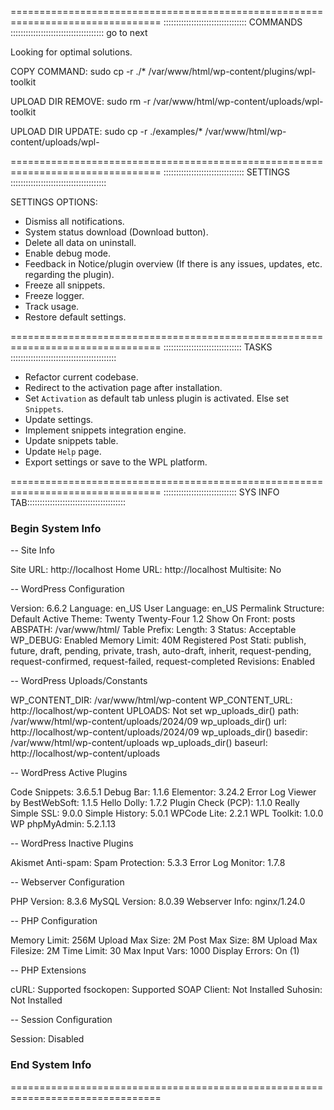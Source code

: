 ================================================================================
::::::::::::::::::::::::::::::::: COMMANDS :::::::::::::::::::::::::::::::::::::
go to next

Looking for optimal solutions.

COPY COMMAND: sudo cp -r ./* /var/www/html/wp-content/plugins/wpl-toolkit

UPLOAD DIR REMOVE: sudo rm -r /var/www/html/wp-content/uploads/wpl-toolkit

UPLOAD DIR UPDATE: sudo cp -r ./examples/* /var/www/html/wp-content/uploads/wpl-

================================================================================
:::::::::::::::::::::::::::::::: SETTINGS ::::::::::::::::::::::::::::::::::::::

SETTINGS OPTIONS:
- Dismiss all notifications.
- System status download (Download button).
- Delete all data on uninstall.
- Enable debug mode.
- Feedback in Notice/plugin overview (If there is any issues, updates, etc. regarding the plugin).
- Freeze all snippets.
- Freeze logger.
- Track usage.
- Restore default settings.

================================================================================
::::::::::::::::::::::::::::::: TASKS ::::::::::::::::::::::::::::::::::::::::::
- Refactor current codebase.
- Redirect to the activation page after installation.
- Set `Activation` as default tab unless plugin is activated. Else set `Snippets`.
- Update settings.
- Implement snippets integration engine.
- Update snippets table.
- Update `Help` page.
- Export settings or save to the WPL platform.

================================================================================
::::::::::::::::::::::::::::: SYS INFO TAB:::::::::::::::::::::::::::::::::::::::
### Begin System Info ###


-- Site Info

Site URL:                 http://localhost
Home URL:                 http://localhost
Multisite:                No

-- WordPress Configuration

Version:                  6.6.2
Language:                 en_US
User Language:            en_US
Permalink Structure:      Default
Active Theme:             Twenty Twenty-Four 1.2
Show On Front:            posts
ABSPATH:                  /var/www/html/
Table Prefix:             Length: 3   Status: Acceptable
WP_DEBUG:                 Enabled
Memory Limit:             40M
Registered Post Stati:    publish, future, draft, pending, private, trash, auto-draft, inherit, request-pending, request-confirmed, request-failed, request-completed
Revisions:                Enabled

-- WordPress Uploads/Constants

WP_CONTENT_DIR:           /var/www/html/wp-content
WP_CONTENT_URL:           http://localhost/wp-content
UPLOADS:                  Not set
wp_uploads_dir() path:    /var/www/html/wp-content/uploads/2024/09
wp_uploads_dir() url:     http://localhost/wp-content/uploads/2024/09
wp_uploads_dir() basedir: /var/www/html/wp-content/uploads
wp_uploads_dir() baseurl: http://localhost/wp-content/uploads

-- WordPress Active Plugins

Code Snippets: 3.6.5.1
Debug Bar: 1.1.6
Elementor: 3.24.2
Error Log Viewer by BestWebSoft: 1.1.5
Hello Dolly: 1.7.2
Plugin Check (PCP): 1.1.0
Really Simple SSL: 9.0.0
Simple History: 5.0.1
WPCode Lite: 2.2.1
WPL Toolkit: 1.0.0
WP phpMyAdmin: 5.2.1.13

-- WordPress Inactive Plugins

Akismet Anti-spam: Spam Protection: 5.3.3
Error Log Monitor: 1.7.8

-- Webserver Configuration

PHP Version:              8.3.6
MySQL Version:            8.0.39
Webserver Info:           nginx/1.24.0

-- PHP Configuration

Memory Limit:             256M
Upload Max Size:          2M
Post Max Size:            8M
Upload Max Filesize:      2M
Time Limit:               30
Max Input Vars:           1000
Display Errors:           On (1)

-- PHP Extensions

cURL:                     Supported
fsockopen:                Supported
SOAP Client:              Not Installed
Suhosin:                  Not Installed

-- Session Configuration

Session:                  Disabled

### End System Info ###

================================================================================
